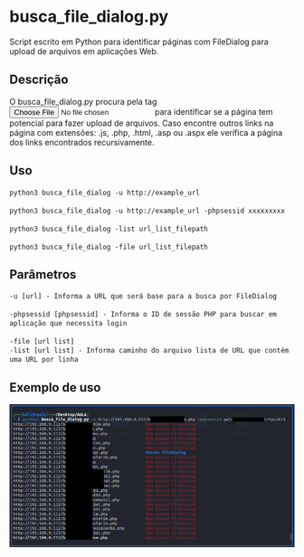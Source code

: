 # busca_file_dialog.py
Script escrito em Python para identificar páginas com FileDialog para upload de arquivos em aplicações Web.

## Descrição
O busca_file_dialog.py procura pela tag <input type="file"> para identificar se a página tem potencial para fazer upload de arquivos. Caso encontre outros links na página com extensões: .js, .php, .html, .asp  ou .aspx ele verifica a página dos links encontrados recursivamente.

## Uso
```
python3 busca_file_dialog -u http://example_url

python3 busca_file_dialog -u http://example_url -phpsessid xxxxxxxxx

python3 busca_file_dialog -list url_list_filepath

python3 busca_file_dialog -file url_list_filepath
```

## Parâmetros
```
-u [url] - Informa a URL que será base para a busca por FileDialog

-phpsessid [phpsessid] - Informa o ID de sessão PHP para buscar em aplicação que necessita login

-file [url list]
-list [url list] - Informa caminho do arquivo lista de URL que contém uma URL por linha
```

## Exemplo de uso
![](img/busca_file_dialog_mini.png)
